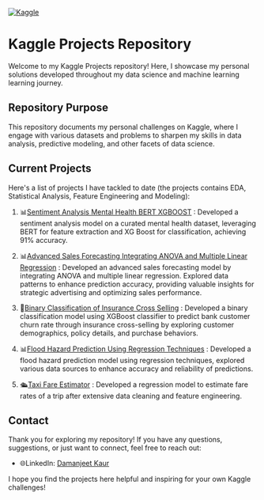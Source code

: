 [![Kaggle][kaggle-shield]][kaggle-url]
# Kaggle Projects Repository

Welcome to my Kaggle Projects repository! Here, I showcase my personal solutions developed throughout my data science and machine learning learning journey.

## Repository Purpose

This repository documents my personal challenges on Kaggle, where I engage with various datasets and problems to sharpen my skills in data analysis, predictive modeling, and other facets of data science.

## Current Projects

Here's a list of projects I have tackled to date (the projects contains EDA, Statistical Analysis, Feature Engineering and Modeling):

1. 📊[Sentiment Analysis Mental Health BERT XGBOOST](Sentiment%20Analysis%20Mental%20Health%20BERT%20XGBOOST) : Developed a sentiment analysis model on a curated mental health dataset, leveraging BERT for feature extraction and XG Boost for classification, achieving 91% accuracy.

2. 📊[Advanced Sales Forecasting Integrating ANOVA and Multiple Linear Regression](Advanced%20Sales%20Forecasting%20Integrating%20ANOVA%20and%20Multiple%20Linear%20Regression) : Developed an advanced sales forecasting model by integrating ANOVA and multiple linear regression. Explored data patterns to enhance prediction accuracy, providing valuable insights for strategic advertising and optimizing sales performance.

3. 🤖[Binary Classification of Insurance Cross Selling](Binary%20Classification%20of%20Insurance%20Cross%20Selling) : Developed a binary classification model using XGBoost classifier to predict bank customer churn rate through insurance cross-selling by exploring customer demographics, policy details, and purchase behaviors.

4. 📊[Flood Hazard Prediction Using Regression Techniques](Flood%20Hazard%20Prediction%20Using%20Regression%20Techniques) : Developed a flood hazard prediction model using regression techniques, explored various data sources to enhance accuracy and reliability of predictions.

5. 🛳️[Taxi Fare Estimator](Taxi%20Fare%20Estimator) : Developed a regression model to estimate fare rates of a trip after extensive data cleaning and feature engineering.

## Contact

Thank you for exploring my repository! If you have any questions, suggestions, or just want to connect, feel free to reach out:
  
- 🌐LinkedIn: [Damanjeet Kaur](https://www.linkedin.com/in/damanjeet-kaur-928481312/)

I hope you find the projects here helpful and inspiring for your own Kaggle challenges!

<!-- MARKDOWN LINKS & IMAGES -->
[kaggle-shield]: https://img.shields.io/badge/Kaggle-20BEFF?style=for-the-badge&logo=Kaggle&logoColor=white
[kaggle-url]: https://www.kaggle.com/
[linkedin-badge]: https://img.shields.io/badge/LinkedIn-0077B5?style=for-the-badge&logo=linkedin&logoColor=white
